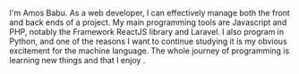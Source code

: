 I'm Amos Babu. As a web developer, I can effectively manage both the front and back ends of a project. My main programming tools are Javascript and PHP, notably the Framework ReactJS library and Laravel. 
I also program in Python, and one of the reasons I want to continue studying it is my obvious excitement for the machine language.
The whole journey of programming is learning new things and that I enjoy .
